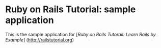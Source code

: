 # Ruby on Rails Tutorial: sample application

This is the sample application for [*Ruby on Rails Tutorail: Learn Rails by Example*] (http://railstutorial.org)
